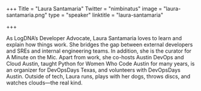 +++
Title = "Laura Santamaria"
Twitter = "nimbinatus"
image = "laura-santamaria.png"
type = "speaker"
linktitle = "laura-santamaria"

+++

As LogDNA’s Developer Advocate, Laura Santamaria loves to learn and explain how things work. She bridges the gap between external developers and SREs and internal engineering teams. In addition, she is the curator for A Minute on the Mic. Apart from work, she co-hosts Austin DevOps and Cloud Austin, taught Python for Women Who Code Austin for many years, is an organizer for DevOpsDays Texas, and volunteers with DevOpsDays Austin. Outside of tech, Laura runs, plays with her dogs, throws discs, and watches clouds—the real kind.
